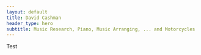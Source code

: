 ```yaml
---
layout: default
title: David Cashman
header_type: hero
subtitle: Music Research, Piano, Music Arranging, ... and Motorcycles
---
```

Test
